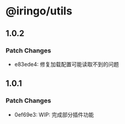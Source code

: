 # @iringo/utils

## 1.0.2

### Patch Changes

- e83ede4: 修复加载配置可能读取不到的问题

## 1.0.1

### Patch Changes

- 0ef69e3: WIP: 完成部分插件功能
